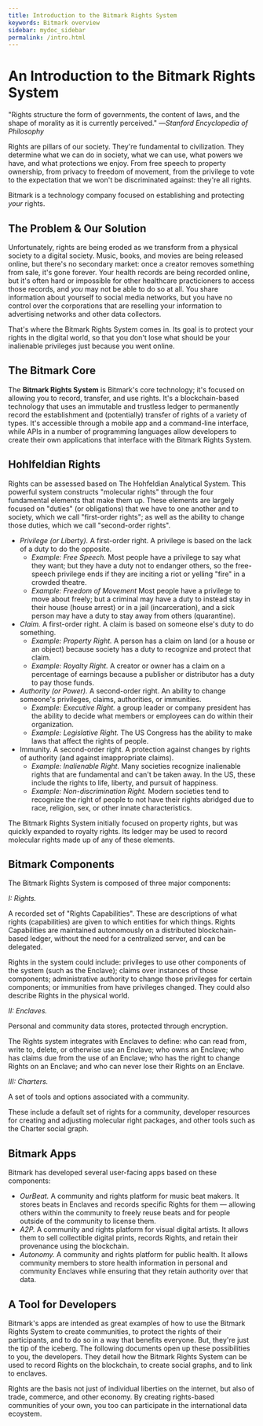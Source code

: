 ```yaml
---
title: Introduction to the Bitmark Rights System
keywords: Bitmark overview
sidebar: mydoc_sidebar
permalink: /intro.html
---
```


# An Introduction to the Bitmark Rights System

"Rights structure the form of governments, the content of laws, and the shape of morality as it is currently perceived."
—_Stanford Encyclopedia of Philosophy_

Rights are pillars of our society. They're fundamental to civilization. They determine what we can do in society, what we can use, what powers we have, and what protections we enjoy. From free speech to property ownership, from privacy to freedom of movement, from the privilege to vote to the expectation that we won't be discriminated against: they're all rights.

Bitmark is a technology company focused on establishing and protecting _your_ rights.

## The Problem & Our Solution

Unfortunately, rights are being eroded as we transform from a physical society to a digital society. Music, books, and movies are being released online, but there's no secondary market: once a creator removes something from sale, it's gone forever. Your health records are being recorded online, but it's often hard or impossible for other healthcare practicioners to access those records, and _you_ may not be able to do so at all. You share information about yourself to social media networks, but you have no control over the corporations that are reselling your information to advertising networks and other data collectors. 

That's where the Bitmark Rights System comes in. Its goal is to protect your rights in the digital world, so that you don't lose what should be your inalienable privileges just because you went online.

## The Bitmark Core

The **Bitmark Rights System** is Bitmark's core technology; it's focused on allowing you to record, transfer, and use rights. It's a blockchain-based technology that uses an immutable and trustless ledger to permanently record the establishment and (potentially) transfer of rights of a variety of types. It's accessible through a mobile app and a command-line interface, while APIs in a number of programming languages allow developers to create their own applications that interface with the Bitmark Rights System.

## Hohlfeldian Rights

Rights can be assessed based on The Hohfeldian Analytical System. This powerful system constructs "molecular rights" through the four fundamental elements that make them up. These elements are largely focused on "duties" (or obligations) that we have to one another and to society, which we call "first-order rights"; as well as the ability to change those duties, which we call "second-order rights".

   * *Privilege (or Liberty).* A first-order right. A privilege is based on the lack of a duty to do the opposite. 
      * _Example: Free Speech._ Most people have a privilege to say what they want; but they have a duty not to endanger others, so the free-speech privilege ends if they are inciting a riot or yelling "fire" in a crowded theatre.
      * _Example: Freedom of Movement_ Most people have a privilege to move about freely; but a criminal may have a duty to instead stay in their house (house arrest) or in a jail (incarceration), and a sick person may have a duty to stay away from others (quarantine).
   * *Claim.* A first-order right. A claim is based on someone else's duty to do something.
      * _Example: Property Right._ A person has a claim on land (or a house or an object) because society has a duty to recognize and protect that claim.
      * _Example: Royalty Right._ A creator or owner has a claim on a percentage of earnings because a publisher or distributor has a duty to pay those funds.
   * *Authority (or Power).* A second-order right. An ability to change someone's privileges, claims, authorities, or immunities.
      * _Example: Executive Right._ a group leader or company president has the ability to decide what members or employees can do within their organization.
      * _Example: Legislative Right._ The US Congress has the ability to make laws that affect the rights of people.
   * Immunity. A second-order right. A protection against changes by rights of authority (and against imappropriate claims).
      * _Example: Inalienable Right._ Many societies recognize inalienable rights that are fundamental and can't be taken away. In the US, these include the rights to life, liberty, and pursuit of happiness.
      * _Example: Non-discrimination Right._ Modern societies tend to recognize the right of people to not have their rights abridged due to race, religion, sex, or other innate characteristics.
      
The Bitmark Rights System initially focused on property rights, but was quickly expanded to royalty rights. Its ledger may be used to record molecular rights made up of any of these elements.

## Bitmark Components

The Bitmark Rights System is composed of three major components:

*I: Rights.*

A recorded set of "Rights Capabilities". These are descriptions of what rights (capabilities) are given to which entities for which things. Rights Capabilities are maintained autonomously on a distributed blockchain-based ledger, without the need for a centralized server, and can be delegated. 

Rights in the system could include: privileges to use other components of the system (such as the Enclave); claims over instances of those components; administrative authority to change those privileges for certain components; or immunities from have privileges changed. They could also describe Rights in the physical world.

*II: Enclaves.* 

Personal and community data stores, protected through encryption. 

The Rights system integrates with Enclaves to define: who can read from, write to, delete, or otherwise use an Enclave; who owns an Enclave; who has claims due from the use of an Enclave; who has the right to change Rights on an Enclave; and who can never lose their Rights on an Enclave.

*III: Charters.*

A set of tools and options associated with a community.

These include a default set of rights for a community, developer resources for creating and adjusting molecular right packages, and other tools such as the Charter social graph.

## Bitmark Apps

Bitmark has developed several user-facing apps based on these components:

   * *OurBeat.* A community and rights platform for music beat makers. It stores beats in Enclaves and records specific Rights for them — allowing others within the community to freely reuse beats and for people outside of the community to license them.
   * *A2P.* A community and rights platform for visual digital artists. It allows them to sell collectible digital prints, records Rights, and retain their provenance using the blockchain.
   * *Autonomy.* A community and rights platform for public health. It allows community members to store health information in personal and community Enclaves while ensuring that they retain authority over that data.

## A Tool for Developers

Bitmark's apps are intended as great examples of how to use the Bitmark Rights System to create communities, to protect the rights of their participants, and to do so in a way that benefits everyone. But, they're just the tip of the iceberg. The following documents open up these possibilities to you, the developers. They detail how the Bitmark Rights System can be used to record Rights on the blockchain, to create social graphs, and to link to enclaves.

Rights are the basis not just of individual liberties on the internet, but also of trade, commerce, and other economy. By creating rights-based communities of your own, you too can participate in the international data ecoystem.
